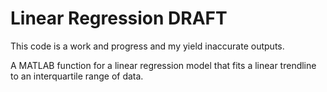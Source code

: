 # Linear Regression DRAFT
This code is a work and progress and my yield inaccurate outputs.

A MATLAB function for a linear regression model that fits a linear trendline to an interquartile range of data.
